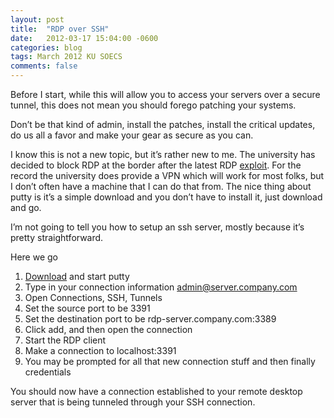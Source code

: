 ```yaml
---
layout: post
title:  "RDP over SSH"
date:   2012-03-17 15:04:00 -0600
categories: blog
tags: March 2012 KU SOECS
comments: false
---
```

Before I start, while this will allow you to access your servers over a secure tunnel, this does not mean you should forego patching your systems.

Don’t be that kind of admin, install the patches, install the critical updates, do us all a favor and make your gear as secure as you can.

I know this is not a new topic, but it’s rather new to me. The university has decided to block RDP at the border after the latest RDP [exploit](http://support.microsoft.com/kb/2621440). For the record the university does provide a VPN which will work for most folks, but I don’t often have a machine that I can do that from. The nice thing about putty is it’s a simple download and you don’t have to install it, just download and go.

I’m not going to tell you how to setup an ssh server, mostly because it’s pretty straightforward.

Here we go

1. [Download](http://www.chiark.greenend.org.uk/~sgtatham/putty/download.html) and start putty
2. Type in your connection information admin@server.company.com
3. Open Connections, SSH, Tunnels
4. Set the source port to be 3391
5. Set the destination port to be rdp-server.company.com:3389
6. Click add, and then open the connection
7. Start the RDP client
8. Make a connection to localhost:3391
9. You may be prompted for all that new connection stuff and then finally credentials

You should now have a connection established to your remote desktop server that is being tunneled through your SSH connection.
